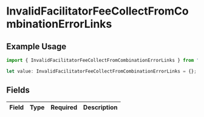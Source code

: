 # InvalidFacilitatorFeeCollectFromCombinationErrorLinks

## Example Usage

```typescript
import { InvalidFacilitatorFeeCollectFromCombinationErrorLinks } from "dwolla/models";

let value: InvalidFacilitatorFeeCollectFromCombinationErrorLinks = {};
```

## Fields

| Field       | Type        | Required    | Description |
| ----------- | ----------- | ----------- | ----------- |